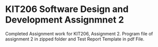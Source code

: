 # KIT206 Software Design and Development Assignmnet 2
Completed Assignment work for KIT206, Assignment 2.
Program file of assignment 2 in zipped folder and Test Report Template in pdf File.
